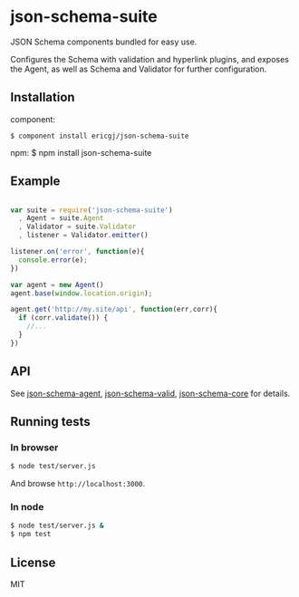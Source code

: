
# json-schema-suite

  JSON Schema components bundled for easy use.

  Configures the Schema with validation and hyperlink plugins, and exposes
  the Agent, as well as Schema and Validator for further configuration.

## Installation

component:

    $ component install ericgj/json-schema-suite

npm:
    $ npm install json-schema-suite


## Example

  ```javascript

  var suite = require('json-schema-suite')
    , Agent = suite.Agent
    , Validator = suite.Validator
    , listener = Validator.emitter()

  listener.on('error', function(e){
    console.error(e);
  })

  var agent = new Agent()
  agent.base(window.location.origin);

  agent.get('http://my.site/api', function(err,corr){
    if (corr.validate()) {
      //...
    }
  })


  ```

## API

See [json-schema-agent][agent], [json-schema-valid][valid],
[json-schema-core][core] for details.

## Running tests

### In browser

  ```sh
  $ node test/server.js
  ```
  And browse `http://localhost:3000`.

### In node

  ```sh
  $ node test/server.js &
  $ npm test
  ```

## License

  MIT


[agent]: https://github.com/ericgj/json-schema-agent
[valid]: https://github.com/ericgj/json-schema-valid
[core]: https://github.com/ericgj/json-schema-core

